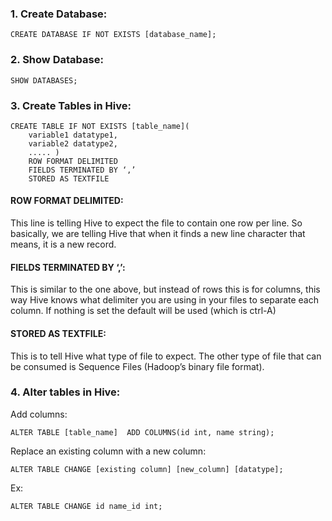 ### 1. Create Database:
    CREATE DATABASE IF NOT EXISTS [database_name];
    
### 2. Show Database:
    SHOW DATABASES;

### 3. Create Tables in Hive:
    CREATE TABLE IF NOT EXISTS [table_name](
        variable1 datatype1,
        variable2 datatype2,
        ..... )
        ROW FORMAT DELIMITED
        FIELDS TERMINATED BY ‘,’
        STORED AS TEXTFILE
        
#### ROW FORMAT DELIMITED:
This line is telling Hive to expect the file to contain one row per line. So basically, we are telling Hive that when it finds a new line character that means, it is a new record.

#### FIELDS TERMINATED BY ‘,’: 
This is similar to the one above, but instead of rows this is for columns, this way Hive knows what delimiter you are using in your files to separate each column. If nothing is set the default will be used (which is ctrl-A)

#### STORED AS TEXTFILE: 
This is to tell Hive what type of file to expect. The other type of file that can be consumed is Sequence Files (Hadoop’s binary file format).

### 4. Alter tables in Hive:
Add columns:
    
    ALTER TABLE [table_name]  ADD COLUMNS(id int, name string);
Replace an existing column with a new column:
    
    ALTER TABLE CHANGE [existing column] [new_column] [datatype];
Ex:
    
    ALTER TABLE CHANGE id name_id int;
    
